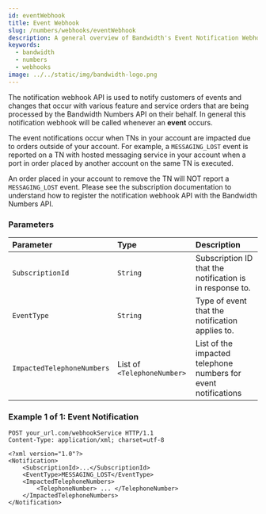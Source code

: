 ```yaml
---
id: eventWebhook
title: Event Webhook
slug: /numbers/webhooks/eventWebhook
description: A general overview of Bandwidth's Event Notification Webhook
keywords:
  - bandwidth
  - numbers
  - webhooks
image: ../../static/img/bandwidth-logo.png
---
```


The notification webhook API is used to notify customers of events and changes that occur with various feature and service orders that are being processed by the Bandwidth Numbers API on their behalf. In general this notification webhook will be called whenever an **event** occurs.

The event notifications occur when TNs in your account are impacted due to orders outside of your account. For example, a `MESSAGING_LOST` event is reported on a TN with hosted messaging service in your account when a port in order placed by another account on the same TN is executed.

An order placed in your account to remove the TN will NOT report a `MESSAGING_LOST` event.  Please see the subscription documentation to understand how to register the notification webhook API with the Bandwidth Numbers API.

### Parameters

| Parameter                  | Type                        | Description                                                    |
|:---------------------------|:----------------------------|:---------------------------------------------------------------|
| `SubscriptionId`           | `String`                    | Subscription ID that the notification is in response to.       |
| `EventType`                | `String`                    | Type of event that the notification applies to.                |
| `ImpactedTelephoneNumbers` | List of `<TelephoneNumber>` | List of the impacted telephone numbers for event notifications |

### Example 1 of 1: Event Notification

```http
POST your_url.com/webhookService HTTP/1.1
Content-Type: application/xml; charset=utf-8

<?xml version="1.0"?>
<Notification>
    <SubscriptionId>...</SubscriptionId>
    <EventType>MESSAGING_LOST</EventType>
    <ImpactedTelephoneNumbers>
        <TelephoneNumber> ... </TelephoneNumber>
    </ImpactedTelephoneNumbers>
</Notification>
```
